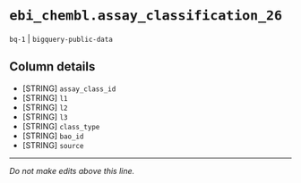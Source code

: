 # `ebi_chembl.assay_classification_26`
`bq-1` | `bigquery-public-data`

## Column details
* [STRING]    `assay_class_id`
* [STRING]    `l1`
* [STRING]    `l2`
* [STRING]    `l3`
* [STRING]    `class_type`
* [STRING]    `bao_id`
* [STRING]    `source`

-------------------------------------------------------------------------------
*Do not make edits above this line.*
